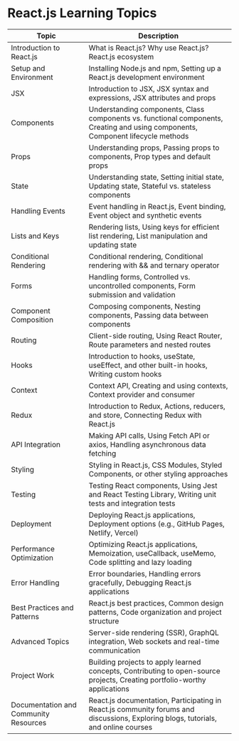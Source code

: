 # React.js Learning Topics

| Topic                       | Description                                                                   |
|-----------------------------|-------------------------------------------------------------------------------|
| Introduction to React.js    | What is React.js? Why use React.js? React.js ecosystem                        |
| Setup and Environment       | Installing Node.js and npm, Setting up a React.js development environment      |
| JSX                         | Introduction to JSX, JSX syntax and expressions, JSX attributes and props     |
| Components                  | Understanding components, Class components vs. functional components, Creating and using components, Component lifecycle methods |
| Props                       | Understanding props, Passing props to components, Prop types and default props |
| State                       | Understanding state, Setting initial state, Updating state, Stateful vs. stateless components |
| Handling Events             | Event handling in React.js, Event binding, Event object and synthetic events  |
| Lists and Keys              | Rendering lists, Using keys for efficient list rendering, List manipulation and updating state |
| Conditional Rendering       | Conditional rendering, Conditional rendering with && and ternary operator    |
| Forms                       | Handling forms, Controlled vs. uncontrolled components, Form submission and validation |
| Component Composition       | Composing components, Nesting components, Passing data between components     |
| Routing                     | Client-side routing, Using React Router, Route parameters and nested routes   |
| Hooks                       | Introduction to hooks, useState, useEffect, and other built-in hooks, Writing custom hooks |
| Context                     | Context API, Creating and using contexts, Context provider and consumer       |
| Redux                       | Introduction to Redux, Actions, reducers, and store, Connecting Redux with React.js |
| API Integration             | Making API calls, Using Fetch API or axios, Handling asynchronous data fetching |
| Styling                     | Styling in React.js, CSS Modules, Styled Components, or other styling approaches |
| Testing                     | Testing React components, Using Jest and React Testing Library, Writing unit tests and integration tests |
| Deployment                  | Deploying React.js applications, Deployment options (e.g., GitHub Pages, Netlify, Vercel) |
| Performance Optimization    | Optimizing React.js applications, Memoization, useCallback, useMemo, Code splitting and lazy loading |
| Error Handling              | Error boundaries, Handling errors gracefully, Debugging React.js applications |
| Best Practices and Patterns| React.js best practices, Common design patterns, Code organization and project structure |
| Advanced Topics             | Server-side rendering (SSR), GraphQL integration, Web sockets and real-time communication |
| Project Work                | Building projects to apply learned concepts, Contributing to open-source projects, Creating portfolio-worthy applications |
| Documentation and Community Resources | React.js documentation, Participating in React.js community forums and discussions, Exploring blogs, tutorials, and online courses |
